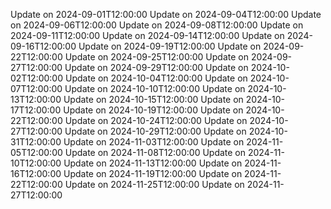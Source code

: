 Update on 2024-09-01T12:00:00
Update on 2024-09-04T12:00:00
Update on 2024-09-06T12:00:00
Update on 2024-09-08T12:00:00
Update on 2024-09-11T12:00:00
Update on 2024-09-14T12:00:00
Update on 2024-09-16T12:00:00
Update on 2024-09-19T12:00:00
Update on 2024-09-22T12:00:00
Update on 2024-09-25T12:00:00
Update on 2024-09-27T12:00:00
Update on 2024-09-29T12:00:00
Update on 2024-10-02T12:00:00
Update on 2024-10-04T12:00:00
Update on 2024-10-07T12:00:00
Update on 2024-10-10T12:00:00
Update on 2024-10-13T12:00:00
Update on 2024-10-15T12:00:00
Update on 2024-10-17T12:00:00
Update on 2024-10-19T12:00:00
Update on 2024-10-22T12:00:00
Update on 2024-10-24T12:00:00
Update on 2024-10-27T12:00:00
Update on 2024-10-29T12:00:00
Update on 2024-10-31T12:00:00
Update on 2024-11-03T12:00:00
Update on 2024-11-05T12:00:00
Update on 2024-11-08T12:00:00
Update on 2024-11-10T12:00:00
Update on 2024-11-13T12:00:00
Update on 2024-11-16T12:00:00
Update on 2024-11-19T12:00:00
Update on 2024-11-22T12:00:00
Update on 2024-11-25T12:00:00
Update on 2024-11-27T12:00:00
